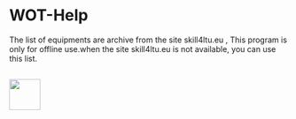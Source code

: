 # WOT-Help
The list of equipments are archive from the site skill4ltu.eu , This program is only for offline use.when the site skill4ltu.eu is not available, you can use this list. 

## <img src="https://raw.githubusercontent.com/alipanahii/WOT Help/main/ScreenShots/Screenshot_1.png" height="56"/>
